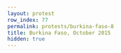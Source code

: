 ```yaml
---
layout: protest
row_index: 77
permalink: protests/burkina-faso-8
title: Burkina Faso, October 2015
hidden: true
---
```

